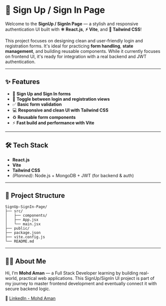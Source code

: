 
# 🔐 Sign Up / Sign In Page

Welcome to the **SignUp / SignIn Page** — a stylish and responsive authentication UI built with **⚛️ React.js**, **⚡ Vite**, and **🎨 Tailwind CSS**!

This project focuses on designing clean and user-friendly login and registration forms. It's ideal for practicing **form handling**, **state management**, and building reusable components. While it currently focuses on frontend UI, it's ready for integration with a real backend and JWT authentication.

---

## ✨ Features

* 📝 **Sign Up and Sign In forms**
* 👀 **Toggle between login and registration views**
* ✅ **Basic form validation**
* 💻 **Responsive and clean UI with Tailwind CSS**
* ♻️ **Reusable form components**
* ⚡ **Fast build and performance with Vite**

---

## 🛠️ Tech Stack

* **React.js**
* **Vite**
* **Tailwind CSS**
* *(Planned)*: Node.js + MongoDB + JWT (for backend & auth)

---

## 📁 Project Structure

```
SignUp-SignIn-Page/
├── src/
│   ├── components/
│   ├── App.jsx
│   └── main.jsx
├── public/
├── package.json
├── vite.config.js
└── README.md
```

---

## 👨‍💻 About Me

Hi, I’m **Mohd Aman** — a Full Stack Developer learning by building real-world, practical web applications. This SignUp/SignIn UI project is part of my journey to master frontend development and eventually connect it with secure backend logic.

🔗 [LinkedIn - Mohd Aman](https://www.linkedin.com/in/mohd-aman3128/)
